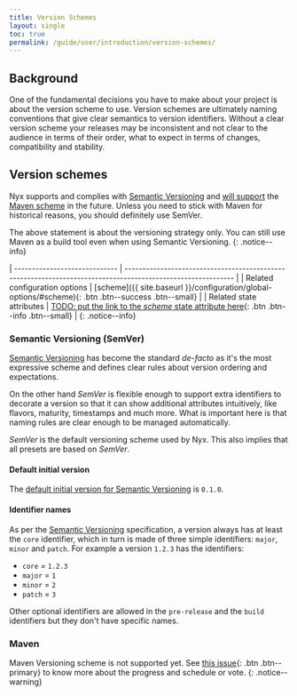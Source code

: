 ```yaml
---
title: Version Schemes
layout: single
toc: true
permalink: /guide/user/introduction/version-schemes/
---
```


## Background

One of the fundamental decisions you have to make about your project is about the version scheme to use. Version schemes are ultimately naming conventions that give clear semantics to version identifiers. Without a clear version scheme your releases may be inconsistent and not clear to the audience in terms of their order, what to expect in terms of changes, compatibility and stability.

## Version schemes

Nyx supports and complies with [Semantic Versioning](#semantic-versioning-semver) and [will support](https://github.com/mooltiverse/nyx/issues/4) the [Maven scheme](#maven) in the future. Unless you need to stick with Maven for historical reasons, you should definitely use SemVer.

The above statement is about the versioning strategy only. You can still use Maven as a build tool even when using Semantic Versioning.
{: .notice--info}

| ----------------------------- | ------------------------------------------------------------------------------------------------------------ |
| Related configuration options | [scheme]({{ site.baseurl }}/configuration/global-options/#scheme){: .btn .btn--success .btn--small}          |
| Related state attributes      | [TODO: put the link to the *scheme* state attribute here](){: .btn .btn--info .btn--small}                   |
{: .notice--info}

### Semantic Versioning (SemVer)

[Semantic Versioning](https://semver.org/) has become the standard *de-facto* as it's the most expressive scheme and defines clear rules about version ordering and expectations.

On the other hand *SemVer* is flexible enough to support extra identifiers to decorate a version so that it can show additional attributes intuitively, like flavors, maturity, timestamps and much more. What is important here is that naming rules are clear enough to be managed automatically.

*SemVer* is the default versioning scheme used by Nyx. This also implies that all presets are based on *SemVer*.

#### Default initial version

The [default initial version for Semantic Versioning](https://semver.org/#how-should-i-deal-with-revisions-in-the-0yz-initial-development-phase) is `0.1.0`.

#### Identifier names

As per the [Semantic Versioning](https://semver.org/) specification, a version always has at least the `core` identifier, which in turn is made of three simple identifiers: `major`, `minor` and `patch`. For example a version `1.2.3` has the identifiers:

* `core` = `1.2.3`
* `major` = `1`
* `minor` = `2`
* `patch` = `3`

Other optional identifiers are allowed in the `pre-release` and the `build` identifiers but they don't have specific names.

### Maven

Maven Versioning scheme is not supported yet. See [this issue](https://github.com/mooltiverse/nyx/issues/4){: .btn .btn--primary} to know more about the progress and schedule or vote.
{: .notice--warning}
